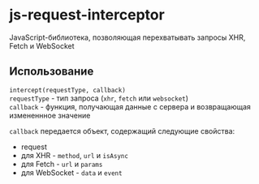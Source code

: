 # js-request-interceptor
JavaScript-библиотека, позволяющая перехватывать запросы XHR, Fetch и WebSocket

## Использование
`intercept(requestType, callback)`  
`requestType` - тип запроса (`xhr`, `fetch` или `websocket`)  
`callback` - функция, получающая данные с сервера и возвращающая измененнное значение

`callback` передается объект, содержащий следующие свойства: 
- request
- для XHR - `method`, `url` и `isAsync`
- для Fetch - `url` и `params`
- для WebSocket - `data` и `event`
